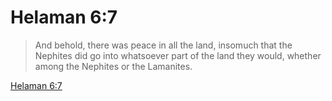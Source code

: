 # Helaman 6:7

> And behold, there was peace in all the land, insomuch that the Nephites did go into whatsoever part of the land they would, whether among the Nephites or the Lamanites.

[Helaman 6:7](https://www.churchofjesuschrist.org/study/scriptures/bofm/hel/6?lang=eng&id=p7#p7)


